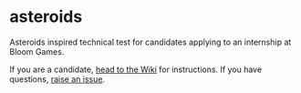 # asteroids
Asteroids inspired technical test for candidates applying to an internship at Bloom Games.

If you are a candidate, [head to the Wiki](https://github.com/bloomstudios/asteroids/wiki) for instructions.
If you have questions, [raise an issue](https://github.com/bloomstudios/asteroids/issues/new).
